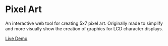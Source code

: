 # Pixel Art

An interactive web tool for creating 5x7 pixel art. Originally made to simplify and more visually show the creation of graphics for LCD character displays.

[Live Demo](https://pixel-art.figurativepaper.repl.co/)

